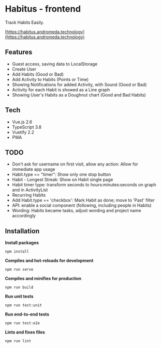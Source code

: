 # Habitus - frontend

Track Habits Easily.

[https://habitus.andromeda.technology](https://habitus.andromeda.technology)

## Features

- Guest access, saving data to LocalStorage
- Create User
- Add Habits (Good or Bad)
- Add Activity to Habits (Points or Time)
- Showing Notifications for added Activity, with Sound (Good or Bad)
- Activity for each Habit is showed as a Line graph
- Showing User's Habits as a Doughnut chart (Good and Bad Habits)

## Tech

- Vue.js 2.6
- TypeScript 3.8
- Vuetify 2.2
- PWA

## TODO

- Don't ask for username on first visit, allow any action: Allow for immediate app usage
- Habit.type == "timer": Show only one stop button
- Habit - Longest Streak: Show on Habit single page
- Habit timer type: transform seconds to hours:minutes:seconds on graph and in ActivityList
- Recurring Habits
- Add Habit.type == 'checkbox': Mark Habit as done; move to 'Past' filter
- API: enable a social component (following, including people in Habits)
- Wording: Habits became tasks, adjust wording and project name accordingly

## Installation

**Install packages**

`npm install`

**Compiles and hot-reloads for development**

`npm run serve`

**Compiles and minifies for production**

`npm run build`

**Run unit tests**

`npm run test:unit`

**Run end-to-end tests**

`npm run test:e2e`

**Lints and fixes files**

`npm run lint`
